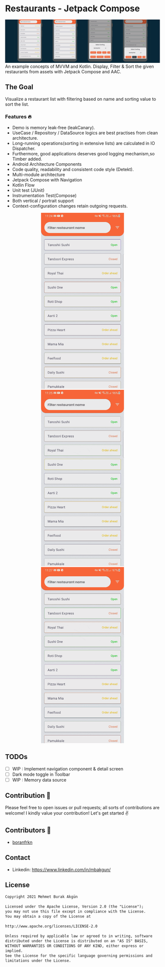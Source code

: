 # Restaurants - Jetpack Compose
<img src="screenshots/screen.gif" alt="Restaurants - Jetpack Compose" width="1024" />
An example concepts of MVVM and Kotlin. Display, Filter & Sort the given restaurants from assets with Jetpack Compose and AAC.

## The Goal
Visualize a restaurant list with filtering based on name and sorting value to sort the list.

### Features 🔥
- Demo is memory leak-free (leakCanary).
- UseCase / Repository / DataSource logics are best practises from clean architecture.
- Long-running operations(sorting in extensive lists) are calculated in IO Dispatcher.
- Furthermore, good applications deserves good logging mechanism,so Timber added.
- Android Architecture Components
- Code quality, readability and consistent code style (Detekt).
- Multi-module architecture
- Jetpack Compose with Navigation
- Kotlin Flow
- Unit test (JUnit)
- Instrumentation Test(Compose)
- Both vertical / portrait support
- Context-configuration changes retain outgoing requests.

<p align="center">
<img src="screenshots/2-min.gif" alt="Restaurants - Jetpack Compose" width="270" />   <img src="screenshots/3-min.gif" alt="Restaurants - Jetpack Compose" width="270" />   <img src="screenshots/4-min.gif" alt="Restaurants - Jetpack Compose" width="270" />
</p>

## TODOs
- [ ] WIP : Implement navigation component & detail screen
- [ ] Dark mode toggle in Toolbar
- [ ] WIP : Memory data source

## Contribution 👏
Please feel free to open issues or pull requests; all sorts of contributions are welcome! I kindly value your contribution! Let's get started ✌️

## Contributors 👑
* [boranfrkn](https://github.com/boranfrkn)

## Contact
* Linkedin: https://www.linkedin.com/in/mbakgun/

License
-----------------

    Copyright 2021 Mehmet Burak Akgün

    Licensed under the Apache License, Version 2.0 (the "License");
    you may not use this file except in compliance with the License.
    You may obtain a copy of the License at

    http://www.apache.org/licenses/LICENSE-2.0

    Unless required by applicable law or agreed to in writing, software
    distributed under the License is distributed on an "AS IS" BASIS,
    WITHOUT WARRANTIES OR CONDITIONS OF ANY KIND, either express or implied.
    See the License for the specific language governing permissions and
    limitations under the License.